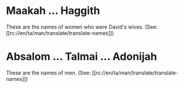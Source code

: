 # Maakah ... Haggith

These are the names of women who were David's wives. (See: [[rc://en/ta/man/translate/translate-names]])

# Absalom ... Talmai ... Adonijah

These are the names of men. (See: [[rc://en/ta/man/translate/translate-names]])

